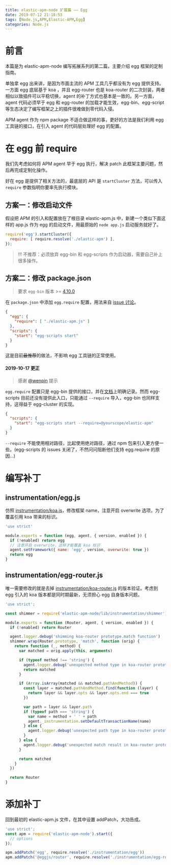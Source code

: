 ```yaml
---
title: elastic-apm-node 扩展篇 —— Egg
date: 2019-07-12 21:18:53
tags: [Node.js,APM,Elastic-APM,Egg]
categories: Node.js
---
```


# 前言

本篇是为 elastic-apm-node 编写拓展系列的第二篇，主要介绍 egg 框架的定制指南。

单独拿 egg 出来讲，是因为市面主流的 APM 工具几乎都没有为 egg 提供支持。一方面 egg 底层基于 koa ，并且 egg-router 也是 koa-router 的二次封装，两者相似以致插件可以平稳切换，agent 的补丁方式也基本是一致的。另一方面，agent 代码必须早于 egg 和 egg-router 的加载才能生效，egg-bin、egg-script 等生态决定了编写框架之上的插件很难做到零代码入侵。

APM agent 作为 npm package 不适合做这样的事，更好的方法是我们利用 egg 工具链的接口，在引入 agent 的代码层处理好 egg 的配置。

<!--more-->

# 在 egg 前 require
我们先考虑如何将 APM agent 早于 egg 执行，解决 patch 此框架主要问题，然后再完成定制化操作。

好在 egg 是提供了相关方法的，最底层的 API 是 `startCluster` 方法，可以传入 `require` 参数指明你要率先执行模块。

## 方案一：修改启动文件
假设把 APM 的引入和配置放在了根目录 elastic-apm.js 中，新建一个类似下面这样的 app.js 作为 egg 的启动文件，用最原始的 `node app.js` 启动服务就好了。

```js
require('egg').startCluster({
  require: [ require.resolve('./elastic-apm') ],
});
```

> !!! 不推荐：必须放弃 egg-bin 和 egg-scripts 作为启动器，需要自己补上很多操作。

## 方案二：修改 package.json
> 要求 `egg-bin` 版本 >= [4.10.0](https://github.com/eggjs/egg-bin/blob/master/History.md#4100--2019-01-04)

在 `package.json` 中添加 `egg.require` 配置，用法来自 [issue 讨论](https://github.com/eggjs/egg/issues/2844#issuecomment-409457550)。

```json
{
  "egg": {
    "require": [ "./elastic-apm.js" ]
  },
  "scripts": {
    "start": "egg-scripts start"
  }
}
```
这是目前~~最推荐~~的做法，不影响 egg 工具链的正常使用。

#### 2019-10-17 更正

> 感谢 [@wenpin](https://github.com/wpchou) 提示

`egg.require` 配置只是 egg-bin 提供的接口，并在[文档](https://github.com/eggjs/egg-bin#options)上明确记录。然而 egg-scripts 目前还没有提供此入口，只能通过 `--require` 导入，egg-bin 也同样支持，这得益于 egg-cluster 的实现。

```json
{
  "scripts": {
    "start": "egg-scripts start --require=@yourscope/elastic-apm"
  }
}
```

`--require` 不能使用相对路径，比起使用绝对路径，通过 npm 包来引入更方便一些。(egg-scripts 的 issues 关闭了，不然问问阻断他们支持 egg.require 的原因...)

# 编写补丁

## instrumentation/egg.js

仿照 [instrumentation/koa.js](https://github.com/elastic/apm-agent-nodejs/blob/master/lib/instrumentation/modules/koa.js)，修改框架 name，注意开启 overwrite 选项，为了覆盖引用 koa 带来的标识。

```js
'use strict'

module.exports = function (egg, agent, { version, enabled }) {
  if (!enabled) return egg
  // 注意开启 overwrite，这样才能覆盖 koa 标识
  agent.setFramework({ name: 'egg', version, overwrite: true })
  return egg
}
```

## instrumentation/egg-router.js

唯一需要修改的就是去掉 [instrumentation/koa-router.js](https://github.com/elastic/apm-agent-nodejs/blob/master/lib/instrumentation/modules/koa-router.js) 的版本验证。考虑到 egg 引入的 koa 版本都是同时期最新，无须担心 egg 自身版本问题。

```js
'use strict';

const shimmer = require('elastic-apm-node/lib/instrumentation/shimmer');

module.exports = function (Router, agent, { version, enabled }) {
  if (!enabled) return Router

  agent.logger.debug('shimming koa-router prototype.match function')
  shimmer.wrap(Router.prototype, 'match', function (orig) {
    return function (_, method) {
      var matched = orig.apply(this, arguments)

      if (typeof method !== 'string') {
        agent.logger.debug('unexpected method type in koa-router prototype.match: %s', typeof method)
        return matched
      }

      if (Array.isArray(matched && matched.pathAndMethod)) {
        const layer = matched.pathAndMethod.find(function (layer) {
          return layer && layer.opts && layer.opts.end === true
        })

        var path = layer && layer.path
        if (typeof path === 'string') {
          var name = method + ' ' + path
          agent._instrumentation.setDefaultTransactionName(name)
        } else {
          agent.logger.debug('unexpected path type in koa-router prototype.match: %s', typeof path)
        }
      } else {
        agent.logger.debug('unexpected match result in koa-router prototype.match: %s', typeof matched)
      }

      return matched
    }
  })

  return Router
}
```

# 添加补丁

回到最初的 elastic-apm.js 文件，在其中设置 addPatch，大功告成。

```js
'use strict';
const apm = require('elastic-apm-node').start({
  // options
});

apm.addPatch('egg', require.resolve('./instrumentation/egg'))
apm.addPatch('@eggjs/router', require.resolve('./instrumentation/egg-router'))
```
